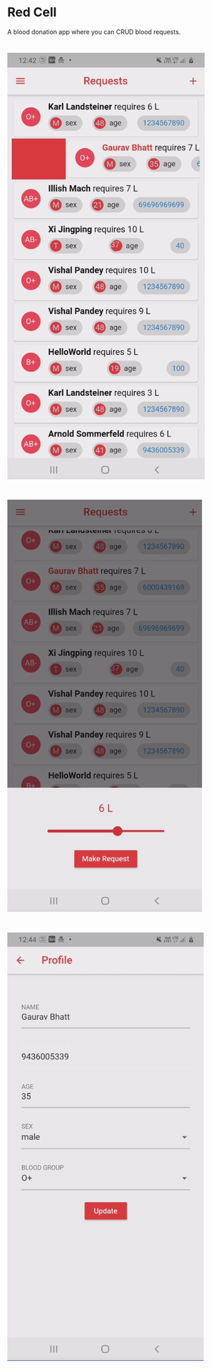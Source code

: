 # Red Cell
A blood donation app where you can CRUD blood requests. 
# ![Feed](screenshots/requests.jpg)
# ![create](screenshots/make_request.jpg)
# ![delete](screenshots/profile.jpg) 
